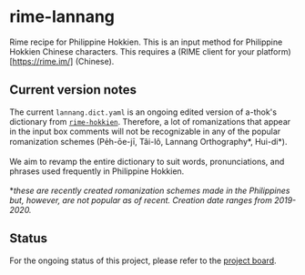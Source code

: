 # rime-lannang
Rime recipe for Philippine Hokkien.
This is an input method for Philippine Hokkien Chinese characters.
This requires a (RIME client for your platform)[https://rime.im/] (Chinese).

## Current version notes
The current ```lannang.dict.yaml``` is an ongoing edited version of a-thok's dictionary from [```rime-hokkien```](https://github.com/a-thok/rime-hokkien). Therefore, a lot of romanizations that appear in the input box comments will not be recognizable in any of the popular romanization schemes (Pe̍h-ōe-jī, Tâi-lô, Lannang Orthography*, Hui-di*).<br><br>
We aim to revamp the entire dictionary to suit words, pronunciations, and phrases used frequently in Philippine Hokkien.
<br>
<br>
\**these are recently created romanization schemes made in the Philippines but, however, are not popular as of recent. Creation date ranges from 2019-2020.*
## Status
For the ongoing status of this project, please refer to the [project board](https://github.com/lannangarchives/rime-lannang/projects/1).
